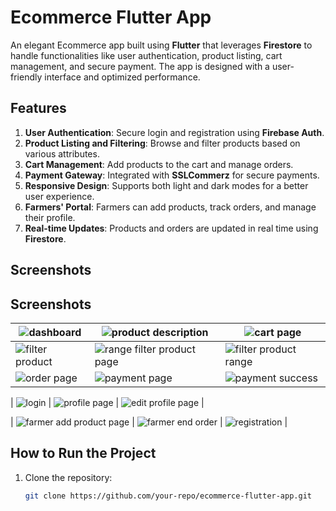 # Ecommerce Flutter App

An elegant Ecommerce app built using **Flutter** that leverages **Firestore** to handle functionalities like user authentication, product listing, cart management, and secure payment. The app is designed with a user-friendly interface and optimized performance.

## Features

1. **User Authentication**: Secure login and registration using **Firebase Auth**.
2. **Product Listing and Filtering**: Browse and filter products based on various attributes.
3. **Cart Management**: Add products to the cart and manage orders.
4. **Payment Gateway**: Integrated with **SSLCommerz** for secure payments.
5. **Responsive Design**: Supports both light and dark modes for a better user experience.
6. **Farmers' Portal**: Farmers can add products, track orders, and manage their profile.
7. **Real-time Updates**: Products and orders are updated in real time using **Firestore**.

## Screenshots

## Screenshots

| ![dashboard](https://github.com/user-attachments/assets/02a685d3-229d-495a-9c5e-114efa4a6ef8)   | ![product description](https://github.com/user-attachments/assets/49eb52d0-7cb7-47f6-8ecd-eacbca2a8067) | ![cart page](https://github.com/user-attachments/assets/27b60f65-c069-4d7a-9725-52fe4c529f3c)        |
| ------------------------------------------------------------------------------------------------ | ------------------------------------------------------------------------------------------------ | ------------------------------------------------------------------------------------------------ |
| ![filter product](https://github.com/user-attachments/assets/1b439358-212e-4342-821a-6351c5b73ba1)    | ![range filter product page](https://github.com/user-attachments/assets/4e882b6d-26cb-4991-8df8-7f3f44efe643) | ![filter product range](https://github.com/user-attachments/assets/2877395e-f311-4534-b955-a1f554aa31b3) |
| ![order page](https://github.com/user-attachments/assets/10cc9396-25a5-408c-94da-b08edeb27384)              | ![payment page](https://github.com/user-attachments/assets/b299c37e-e6d5-4d61-a23d-837dfc31f29a)        | ![payment success](https://github.com/user-attachments/assets/a5bdedd8-be24-4d44-afac-f532e9687e12)       |

| ![login](https://github.com/user-attachments/assets/e26133a6-9d7f-49cb-ba24-a15000e72146)                 | ![profile page](https://github.com/user-attachments/assets/ed79526a-9b3f-4fea-a2ef-9b90565a593d)        | ![edit profile page](https://github.com/user-attachments/assets/820e6251-8a9a-427b-909a-03139307504e)   |

| ![farmer add product page](https://github.com/user-attachments/assets/9af6c609-0ccb-4171-92b9-bffb610cadd0) | ![farmer end order](https://github.com/user-attachments/assets/43662126-031e-4493-a11f-146401c77855)      | ![registration](https://github.com/user-attachments/assets/db1bff68-5b28-4990-9efc-66d7c0bf929b)    |


## How to Run the Project

1. Clone the repository:
   ```bash
   git clone https://github.com/your-repo/ecommerce-flutter-app.git
